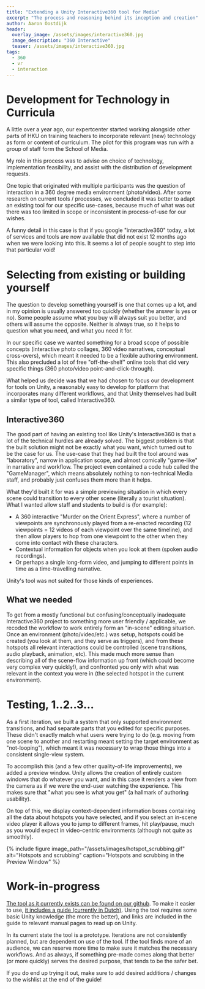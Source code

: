 ```yaml
---
title: "Extending a Unity Interactive360 tool for Media"
excerpt: "The process and reasoning behind its inception and creation"
author: Aaron Oostdijk
header:
  overlay_image: /assets/images/interactive360.jpg
  image_description: "360 Interactive"
  teaser: /assets/images/interactive360.jpg
tags: 
  - 360
  - vr
  - interaction
---
```


# Development for Technology in Curricula
A little over a year ago, our expertcenter started working alongside other parts of HKU on training teachers to incorporate relevant (new) technology as form or content of curriculum. The pilot for this program was run with a group of staff form the School of Media.

My role in this process was to advise on choice of technology, implementation feasibility, and assist with the distribution of development requests.

One topic that originated with multiple participants was the question of interaction in a 360 degree media environment (photo/video). After some research on current tools / processes, we concluded it was better to adapt an existing tool for our specific use-cases, because much of what was out there was too limited in scope or inconsistent in process-of-use for our wishes.

A funny detail in this case is that if you google "interactive360" today, a lot of services and tools are now available that did not exist 12 months ago when we were looking into this. It seems a lot of people sought to step into that particular void!

# Selecting from existing or building yourself
The question to develop something yourself is one that comes up a lot, and in my opinion is usually answered too quickly (whether the answer is yes or no). Some people assume what you buy will always suit you better, and others will assume the opposite. Neither is always true, so it helps to question what you need, and what you need it for.

In our specific case we wanted something for a broad scope of possible concepts (interactive photo collages, 360 video narratives, conceptual cross-overs), which meant it needed to be a flexible authoring environment. This also precluded a lot of free "off-the-shelf" online tools that did very specific things (360 photo/video point-and-click-through).

What helped us decide was that we had chosen to focus our development for tools on Unity, a reasonably easy to develop for platform that incorporates many different workflows, and that Unity themselves had built a similar type of tool, called Interactive360.

## Interactive360 
The good part of having an existing tool like Unity's Interactive360 is that a lot of the technical hurdles are already solved. The biggest problem is that the built solution might not be exactly what you want, which turned out to be the case for us. The use-case that they had built the tool around was "laboratory", narrow in application scope, and almost comically "game-like" in narrative and workflow. The project even contained a code hub called the "GameManager", which means absolutely nothing to non-technical Media staff, and probably just confuses them more than it helps.

What they'd built it for was a simple previewing situation in which every scene could transition to every other scene (literally a tourist situation). What I wanted allow staff and students to build is (for example):
 * A 360 interactive "Murder on the Orient Express", where a number of viewpoints are synchronously played from a re-enacted recording (12 viewpoints = 12 videos of each viewpoint over the same timeline), and then allow players to hop from one viewpoint to the other when they come into contact with these characters.
 * Contextual information for objects when you look at them (spoken audio recordings).
 * Or perhaps a single long-form video, and jumping to different points in time as a time-travelling narrative.
 
Unity's tool was not suited for those kinds of experiences.

## What we needed
To get from a mostly functional but confusing/conceptually inadequate Interactive360 project to something more user friendly / applicable, we recoded the workflow to work entirely form an "in-scene" editing situation. Once an environment (photo/video/etc.) was setup, hotspots could be created (you look at them, and they serve as triggers), and from these hotspots all relevant interactions could be controlled (scene transitions, audio playback, animation, etc). This made much more sense than describing all of the scene-flow information up front (which could become very complex very quickly!), and confronted you only with what was relevant in the context you were in (the selected hotspot in the current environment).

# Testing, 1..2..3...
As a first iteration, we built a system that only supported environment transitions, and had separate parts that you edited for specific purposes. These didn't exactly match what users were trying to do (e.g. moving from one scene to another and restarting meant setting the target environment as "not-looping"), which meant it was necessary to wrap those things into a consistent single-view system.

To accomplish this (and a few other quality-of-life improvements), we added a preview window. Unity allows the creation of entirely custom windows that do whatever you want, and in this case it renders a view from the camera as if we were the end-user watching the experience. This makes sure that "what you see is what you get" (a hallmark of authoring usability).

On top of this, we display context-dependent information boxes containing all the data about hotspots you have selected, and if you select an in-scene video player it allows you to jump to different frames, hit play/pause, much as you would expect in video-centric environments (although not quite as smoothly).

{% include figure image_path="/assets/images/hotspot_scrubbing.gif" alt="Hotspots and scrubbing" caption="Hotspots and scrubbing in the Preview Window" %}

# Work-in-progress
[The tool as it currently exists can be found on our github](https://github.com/hku-ect/Interactive360/). To make it easier to use, [it includes a guide (currently in Dutch)](https://docs.google.com/document/d/1OA4tkpSlE70pcxec8rRz_iIMjKGZZEtIRvh-9nvgShg). Using the tool requires some basic Unity knowledge (the more the better), and links are included in the guide to relevant manual pages to read up on Unity.

In its current state the tool is a prototype. Iterations are not consistently planned, but are dependent on use of the tool. If the tool finds more of an audience, we can reserve more time to make sure it matches the necessary workflows. And as always, if something pre-made comes along that better (or more quickly) serves the desired purpose, that tends to be the safer bet.

If you do end up trying it out, make sure to add desired additions / changes to the wishlist at the end of the guide!
